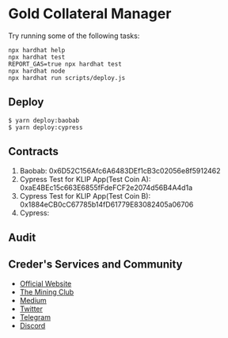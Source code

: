 # Gold Collateral Manager

Try running some of the following tasks:

```shell
npx hardhat help
npx hardhat test
REPORT_GAS=true npx hardhat test
npx hardhat node
npx hardhat run scripts/deploy.js
```

## Deploy

```
$ yarn deploy:baobab
$ yarn deploy:cypress
```

## Contracts

1. Baobab: 0x6D52C156Afc6A6483DEf1cB3c02056e8f5912462
2. Cypress Test for KLIP App(Test Coin A): 0xaE4BEc15c663E6855fFdeFCF2e2074d56B4A4d1a
3. Cypress Test for KLIP App(Test Coin B): 0x1884eCB0cC67785b14fD61779E83082405a06706
4. Cypress: 

## Audit

## Creder's Services and Community

- [Official Website](https://www.creder.biz)
- [The Mining Club](https://theminingclub.io)
- [Medium](https://medium.com/@creder2022)
- [Twitter](https://twitter.com/creder_official)
- [Telegram](https://t.me/creder_tg)
- [Discord](https://discord.com/invite/dR6FD4BYNk)